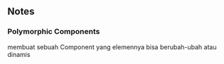 ## Notes

### Polymorphic Components

membuat sebuah Component yang elemennya bisa berubah-ubah atau dinamis